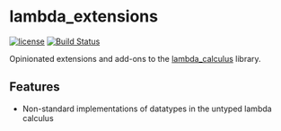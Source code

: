 # lambda_extensions

[![license](https://img.shields.io/badge/license-CC0-blue.svg)](https://creativecommons.org/publicdomain/zero/1.0/)
[![Build Status](https://travis-ci.org/billpmurphy/lambda_extensions.svg?branch=master)](https://travis-ci.org/billpmurphy/lambda_extensions)

Opinionated extensions and add-ons to the
[lambda_calculus](https://github.com/ljedrz/lambda_calculus) library.

## Features
* Non-standard implementations of datatypes in the untyped lambda calculus
